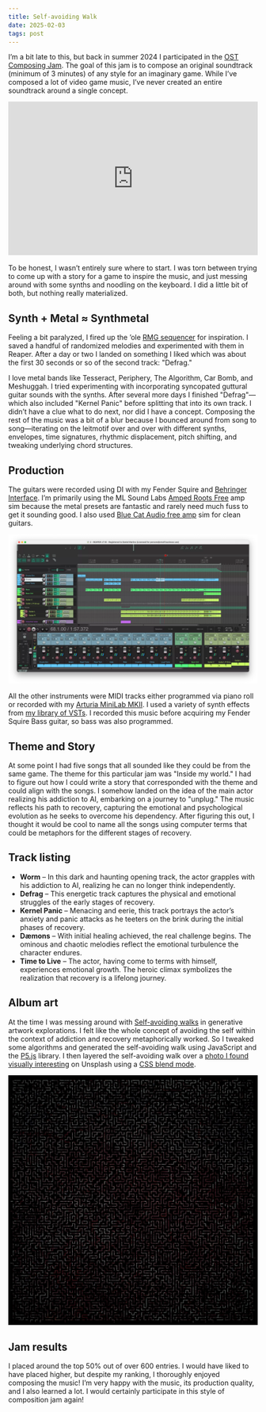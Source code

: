 ```yaml
---
title: Self-avoiding Walk
date: 2025-02-03
tags: post
---
```


I’m a bit late to this, but back in summer 2024 I participated in the [OST Composing Jam](https://itch.io/jam/ost-composing-jam-7). The goal of this jam is to compose an original soundtrack (minimum of 3 minutes) of any style for an imaginary game. While I’ve composed a lot of video game music, I’ve never created an entire soundtrack around a single concept.

<iframe style="border: 0; width: 100%; height: 310px;" src="https://bandcamp.com/EmbeddedPlayer/album=3143278153/size=large/bgcol=ffffff/linkcol=eb4d55/artwork=small/transparent=true/" seamless><a href="https://danielmarino.bandcamp.com/album/self-avoiding-walk">Self Avoiding Walk by Daniel Marino</a></iframe>

To be honest, I wasn’t entirely sure where to start. I was torn between trying to come up with a story for a game to inspire the music, and just messing around with some synths and noodling on the keyboard. I did a little bit of both, but nothing really materialized.

## Synth + Metal ≈ Synthmetal

Feeling a bit paralyzed, I fired up the ’ole [RMG sequencer](https://rmg.iamdanielmarino.com/) for inspiration. I saved a handful of randomized melodies and experimented with them in Reaper. After a day or two I landed on something I liked which was about the first 30 seconds or so of the second track: "Defrag."

I love metal bands like Tesseract, Periphery, The Algorithm, Car Bomb, and Meshuggah. I tried experimenting with incorporating syncopated guttural guitar sounds with the synths. After several more days I finished "Defrag"—which also included "Kernel Panic" before splitting that into its own track. I didn’t have a clue what to do next, nor did I have a concept. Composing the rest of the music was a bit of a blur because I bounced around from song to song—iterating on the leitmotif over and over with different synths, envelopes, time signatures, rhythmic displacement, pitch shifting, and tweaking underlying chord structures.

## Production

The guitars were recorded using DI with my Fender Squire and [Behringer Interface](https://www.sweetwater.com/store/detail/UMC202HD--behringer-u-phoria-umc202hd-usb-audio-interface). I’m primarily using the ML Sound Labs [Amped Roots Free](https://ml-sound-lab.com/products/amped-roots) amp sim because the metal presets are fantastic and rarely need much fuss to get it sounding good. I also used [Blue Cat Audio free amp](https://www.bluecataudio.com/Products/Product_FreeAmp/) sim for clean guitars.

![Screenshot Defrag in Reaper](/images/posts/self-avoiding-walk-reaper.webp)

All the other instruments were MIDI tracks either programmed via piano roll or recorded with my [Arturia MiniLab MKII](https://www.arturia.com/minilab-mkii/resources). I used a variety of synth effects from [my library of VSTs](https://iamdanielmarino.com/posts/what-im-using-2025/). I recorded this music before acquiring my Fender Squire Bass guitar, so bass was also programmed.

## Theme and Story

At some point I had five songs that all sounded like they could be from the same game. The theme for this particular jam was "Inside my world." I had to figure out how I could write a story that corresponded with the theme and could align with the songs. I somehow landed on the idea of the main actor realizing his addiction to AI, embarking on a journey to "unplug." The music reflects his path to recovery, capturing the emotional and psychological evolution as he seeks to overcome his dependency. After figuring this out, I thought it would be cool to name all the songs using computer terms that could be metaphors for the different stages of recovery.

## Track listing

- **Worm** – In this dark and haunting opening track, the actor grapples with his addiction to AI, realizing he can no longer think independently.
- **Defrag** – This energetic track captures the physical and emotional struggles of the early stages of recovery.
- **Kernel Panic** – Menacing and eerie, this track portrays the actor’s anxiety and panic attacks as he teeters on the brink during the initial phases of recovery.
- **Dæmons** – With initial healing achieved, the real challenge begins. The ominous and chaotic melodies reflect the emotional turbulence the character endures.
- **Time to Live** – The actor, having come to terms with himself, experiences emotional growth. The heroic climax symbolizes the realization that recovery is a lifelong journey.

## Album art

At the time I was messing around with [Self-avoiding walks](https://en.wikipedia.org/wiki/Self-avoiding_walk) in generative artwork explorations. I felt like the whole concept of avoiding the self within the context of addiction and recovery metaphorically worked. So I tweaked some algorithms and generated the self-avoiding walk using JavaScript and the [P5.js](https://p5js.org/) library. I then layered the self-avoiding walk over a [photo I found visually interesting](https://unsplash.com/photos/a-close-up-of-a-brown-and-yellow-substance-Smpy9LZmksY) on Unsplash using a [CSS blend mode](https://developer.mozilla.org/en-US/docs/Web/CSS/mix-blend-mode).

![Self-avoiding Walk album art](/images/posts/self-avoiding-walk-artwork.jpg)

## Jam results

I placed around the top 50% out of over 600 entries. I would have liked to have placed higher, but despite my ranking, I thoroughly enjoyed composing the music! I’m very happy with the music, its production quality, and I also learned a lot. I would certainly participate in this style of composition jam again!
